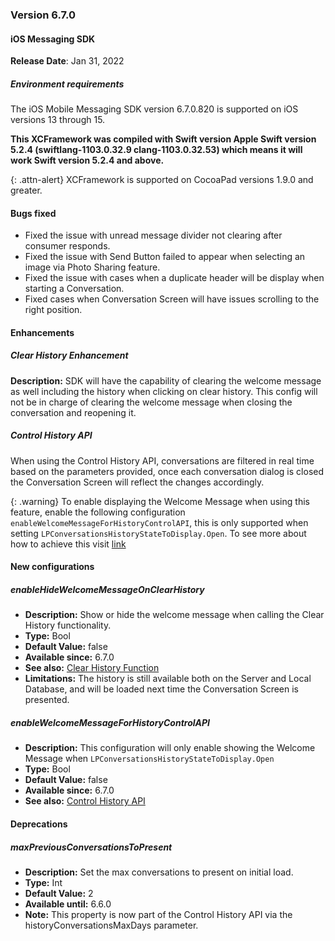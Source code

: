 ### Version 6.7.0
#### iOS Messaging SDK

**Release Date**: Jan 31, 2022

##### Environment requirements

The iOS Mobile Messaging SDK version 6.7.0.820 is supported on iOS versions 13 through 15.

**This XCFramework was compiled with Swift version Apple Swift version 5.2.4 (swiftlang-1103.0.32.9 clang-1103.0.32.53) which means it will work Swift version 5.2.4 and above.**

{: .attn-alert}
XCFramework is supported on CocoaPad versions 1.9.0 and greater.

#### Bugs fixed

- Fixed the issue with unread message divider not clearing after consumer responds.
- Fixed the issue with Send Button failed to appear when selecting an image via Photo Sharing feature.
- Fixed the issue with cases when a duplicate header will be display when starting a Conversation.
- Fixed cases when Conversation Screen will have issues scrolling to the right position.

#### Enhancements

##### Clear History Enhancement

**Description:**
SDK will have the capability of clearing the welcome message as well including the history when clicking on clear history. This config will not be in charge of clearing the welcome message when closing the conversation and reopening it.

##### Control History API

When using the Control History API, conversations are filtered in real time based on the parameters provided, once each conversation dialog is closed the Conversation Screen will reflect the changes accordingly.

{: .warning}
To enable displaying the Welcome Message when using this feature, enable the following configuration `enableWelcomeMessageForHistoryControlAPI`, this is only supported when setting `LPConversationsHistoryStateToDisplay.Open`. To see more about how to achieve this visit [link]()

#### New configurations

##### enableHideWelcomeMessageOnClearHistory
- **Description:** Show or hide the welcome message when calling the Clear History functionality.
- **Type:** Bool
- **Default Value:** false
- **Available since:** 6.7.0
- **See also:** [Clear History Function](mobile-app-messaging-sdk-for-ios-sdk-apis-messaging-api.html#clearhistory)
- **Limitations:** The history is still available both on the Server and Local Database, and will be loaded next time the Conversation Screen is presented.
 
##### enableWelcomeMessageForHistoryControlAPI
- **Description:** This configuration will only enable showing the Welcome Message when `LPConversationsHistoryStateToDisplay.Open`
- **Type:** Bool
- **Default Value:** false
- **Available since:** 6.7.0
- **See also:** [Control History API](mobile-app-messaging-sdk-for-ios-sdk-apis-control-history-apis.html#optional-code-sample-to-enable-welcome-message)

#### Deprecations

##### maxPreviousConversationsToPresent
- **Description:** Set the max conversations to present on initial load.
- **Type:** Int
- **Default Value:** 2
- **Available until:** 6.6.0
- **Note:** This property is now part of the Control History API via the historyConversationsMaxDays parameter.